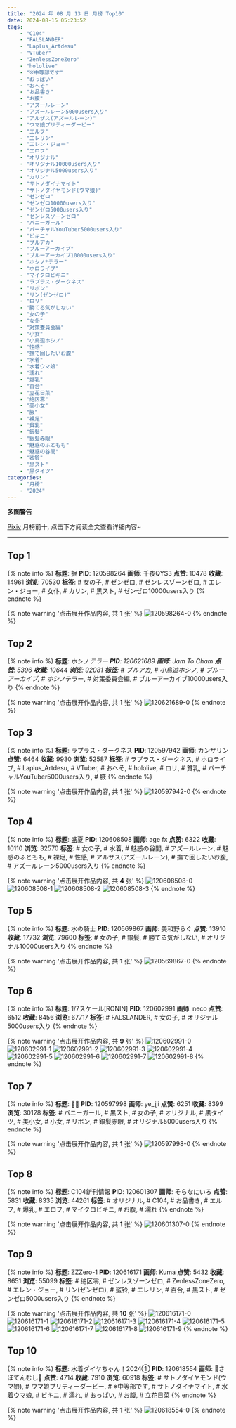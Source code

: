 ```yaml
---
title: "2024 年 08 月 13 日 月榜 Top10"
date: 2024-08-15 05:23:52
tags:
    - "C104"
    - "FALSLANDER"
    - "Laplus_Artdesu"
    - "VTuber"
    - "ZenlessZoneZero"
    - "hololive"
    - "※中等部です"
    - "おっぱい"
    - "おへそ"
    - "お品書き"
    - "お腹"
    - "アズールレーン"
    - "アズールレーン5000users入り"
    - "アルザス(アズールレーン)"
    - "ウマ娘プリティーダービー"
    - "エルフ"
    - "エレリン"
    - "エレン・ジョー"
    - "エロフ"
    - "オリジナル"
    - "オリジナル10000users入り"
    - "オリジナル5000users入り"
    - "カリン"
    - "サトノダイナマイト"
    - "サトノダイヤモンド(ウマ娘)"
    - "ゼンゼロ"
    - "ゼンゼロ10000users入り"
    - "ゼンゼロ5000users入り"
    - "ゼンレスゾーンゼロ"
    - "バニーガール"
    - "バーチャルYouTuber5000users入り"
    - "ビキニ"
    - "ブルアカ"
    - "ブルーアーカイブ"
    - "ブルーアーカイブ10000users入り"
    - "ホシノ*テラー"
    - "ホロライブ"
    - "マイクロビキニ"
    - "ラプラス・ダークネス"
    - "リボン"
    - "リン(ゼンゼロ)"
    - "ロリ"
    - "勝てる気がしない"
    - "女の子"
    - "女仆"
    - "対策委員会編"
    - "小女"
    - "小鳥遊ホシノ"
    - "性感"
    - "撫で回したいお腹"
    - "水着"
    - "水着ウマ娘"
    - "濡れ"
    - "爆乳"
    - "百合"
    - "立花日菜"
    - "绝区零"
    - "美小女"
    - "腋"
    - "裸足"
    - "貧乳"
    - "銀髪"
    - "銀髪赤眼"
    - "魅惑のふともも"
    - "魅惑の谷間"
    - "鲨铃"
    - "黒スト"
    - "黒タイツ"
categories:
    - "月榜"
    - "2024"
---
```


<i class="fa fa-triangle-exclamation"></i>**多图警告**<i class="fa fa-triangle-exclamation"></i>

[Pixiv](https://www.pixiv.net/) 月榜前十, 点击下方阅读全文查看详细内容~

<!-- more -->

---

## Top 1

{% note info %}
**标题**: 掘
**PID**: 120598264 **画师**: 千夜QYS3
**点赞**: 10478 **收藏**: 14961 **浏览**: 70530
**标签**: # 女の子, # ゼンゼロ, # ゼンレスゾーンゼロ, # エレン・ジョー, # 女仆, # カリン, # 黒スト, # ゼンゼロ10000users入り
{% endnote %}

{% note warning '点击展开作品内容, 共 **1** 张' %}
![120598264-0](https://i.pixiv.re/img-original/img/2024/07/17/00/03/24/120598264_p0.png)
{% endnote %}

## Top 2

{% note info %}
**标题**: ホシノ*テラー
**PID**: 120621689 **画师**: Jam To Cham
**点赞**: 5396 **收藏**: 10644 **浏览**: 92081
**标签**: # ブルアカ, # 小鳥遊ホシノ, # ブルーアーカイブ, # ホシノ*テラー, # 対策委員会編, # ブルーアーカイブ10000users入り
{% endnote %}

{% note warning '点击展开作品内容, 共 **1** 张' %}
![120621689-0](https://i.pixiv.re/img-original/img/2024/07/17/22/24/43/120621689_p0.jpg)
{% endnote %}

## Top 3

{% note info %}
**标题**: ラプラス・ダークネス
**PID**: 120597942 **画师**: カンザリン
**点赞**: 6464 **收藏**: 9930 **浏览**: 52587
**标签**: # ラプラス・ダークネス, # ホロライブ, # Laplus_Artdesu, # VTuber, # おへそ, # hololive, # ロリ, # 貧乳, # バーチャルYouTuber5000users入り, # 腋
{% endnote %}

{% note warning '点击展开作品内容, 共 **1** 张' %}
![120597942-0](https://i.pixiv.re/img-original/img/2024/07/17/00/00/31/120597942_p0.png)
{% endnote %}

## Top 4

{% note info %}
**标题**: 盛夏
**PID**: 120608508 **画师**: age fx
**点赞**: 6322 **收藏**: 10110 **浏览**: 32570
**标签**: # 女の子, # 水着, # 魅惑の谷間, # アズールレーン, # 魅惑のふともも, # 裸足, # 性感, # アルザス(アズールレーン), # 撫で回したいお腹, # アズールレーン5000users入り
{% endnote %}

{% note warning '点击展开作品内容, 共 **4** 张' %}
![120608508-0](https://i.pixiv.re/img-original/img/2024/07/17/12/19/52/120608508_p0.png)
![120608508-1](https://i.pixiv.re/img-original/img/2024/07/17/12/19/52/120608508_p1.png)
![120608508-2](https://i.pixiv.re/img-original/img/2024/07/17/12/19/52/120608508_p2.png)
![120608508-3](https://i.pixiv.re/img-original/img/2024/07/17/12/19/52/120608508_p3.png)
{% endnote %}

## Top 5

{% note info %}
**标题**: 水の騎士
**PID**: 120569867 **画师**: 美和野らぐ
**点赞**: 13910 **收藏**: 17732 **浏览**: 79600
**标签**: # 女の子, # 銀髪, # 勝てる気がしない, # オリジナル10000users入り
{% endnote %}

{% note warning '点击展开作品内容, 共 **1** 张' %}
![120569867-0](https://i.pixiv.re/img-original/img/2024/07/16/00/00/38/120569867_p0.png)
{% endnote %}

## Top 6

{% note info %}
**标题**: 1/7スケール[RONIN]
**PID**: 120602991 **画师**: neco
**点赞**: 6512 **收藏**: 8456 **浏览**: 67717
**标签**: # FALSLANDER, # 女の子, # オリジナル5000users入り
{% endnote %}

{% note warning '点击展开作品内容, 共 **9** 张' %}
![120602991-0](https://i.pixiv.re/img-original/img/2024/07/17/04/24/28/120602991_p0.jpg)
![120602991-1](https://i.pixiv.re/img-original/img/2024/07/17/04/24/28/120602991_p1.jpg)
![120602991-2](https://i.pixiv.re/img-original/img/2024/07/17/04/24/28/120602991_p2.jpg)
![120602991-3](https://i.pixiv.re/img-original/img/2024/07/17/04/24/28/120602991_p3.jpg)
![120602991-4](https://i.pixiv.re/img-original/img/2024/07/17/04/24/28/120602991_p4.jpg)
![120602991-5](https://i.pixiv.re/img-original/img/2024/07/17/04/24/28/120602991_p5.jpg)
![120602991-6](https://i.pixiv.re/img-original/img/2024/07/17/04/24/28/120602991_p6.jpg)
![120602991-7](https://i.pixiv.re/img-original/img/2024/07/17/04/24/28/120602991_p7.jpg)
![120602991-8](https://i.pixiv.re/img-original/img/2024/07/17/04/24/28/120602991_p8.jpg)
{% endnote %}

## Top 7

{% note info %}
**标题**: 😵‍💫
**PID**: 120597998 **画师**: ye_jji
**点赞**: 6251 **收藏**: 8399 **浏览**: 30128
**标签**: # バニーガール, # 黒スト, # 女の子, # オリジナル, # 黒タイツ, # 美小女, # 小女, # リボン, # 銀髪赤眼, # オリジナル5000users入り
{% endnote %}

{% note warning '点击展开作品内容, 共 **1** 张' %}
![120597998-0](https://i.pixiv.re/img-original/img/2024/07/17/00/00/43/120597998_p0.jpg)
{% endnote %}

## Top 8

{% note info %}
**标题**: C104新刊情報
**PID**: 120601307 **画师**: そらなにいろ
**点赞**: 5831 **收藏**: 8335 **浏览**: 44261
**标签**: # オリジナル, # C104, # お品書き, # エルフ, # 爆乳, # エロフ, # マイクロビキニ, # お腹, # 濡れ
{% endnote %}

{% note warning '点击展开作品内容, 共 **1** 张' %}
![120601307-0](https://i.pixiv.re/img-original/img/2024/07/17/02/08/40/120601307_p0.png)
{% endnote %}

## Top 9

{% note info %}
**标题**: ZZZero-1
**PID**: 120616171 **画师**: Kuma
**点赞**: 5432 **收藏**: 8651 **浏览**: 55099
**标签**: # 绝区零, # ゼンレスゾーンゼロ, # ZenlessZoneZero, # エレン・ジョー, # リン(ゼンゼロ), # 鲨铃, # エレリン, # 百合, # 黒スト, # ゼンゼロ5000users入り
{% endnote %}

{% note warning '点击展开作品内容, 共 **10** 张' %}
![120616171-0](https://i.pixiv.re/img-original/img/2024/07/17/19/20/16/120616171_p0.png)
![120616171-1](https://i.pixiv.re/img-original/img/2024/07/17/19/20/16/120616171_p1.png)
![120616171-2](https://i.pixiv.re/img-original/img/2024/07/17/19/20/16/120616171_p2.png)
![120616171-3](https://i.pixiv.re/img-original/img/2024/07/17/19/20/16/120616171_p3.png)
![120616171-4](https://i.pixiv.re/img-original/img/2024/07/17/19/20/16/120616171_p4.png)
![120616171-5](https://i.pixiv.re/img-original/img/2024/07/17/19/20/16/120616171_p5.png)
![120616171-6](https://i.pixiv.re/img-original/img/2024/07/17/19/20/16/120616171_p6.png)
![120616171-7](https://i.pixiv.re/img-original/img/2024/07/17/19/20/16/120616171_p7.png)
![120616171-8](https://i.pixiv.re/img-original/img/2024/07/17/19/20/16/120616171_p8.png)
![120616171-9](https://i.pixiv.re/img-original/img/2024/07/17/19/20/16/120616171_p9.png)
{% endnote %}

## Top 10

{% note info %}
**标题**: 水着ダイヤちゃん！2024①
**PID**: 120618554 **画师**: 🌵さぼてんむし🌵
**点赞**: 4714 **收藏**: 7910 **浏览**: 60918
**标签**: # サトノダイヤモンド(ウマ娘), # ウマ娘プリティーダービー, # ※中等部です, # サトノダイナマイト, # 水着ウマ娘, # ビキニ, # 濡れ, # おっぱい, # お腹, # 立花日菜
{% endnote %}

{% note warning '点击展开作品内容, 共 **1** 张' %}
![120618554-0](https://i.pixiv.re/img-original/img/2024/07/17/20/47/11/120618554_p0.jpg)
{% endnote %}
